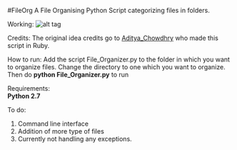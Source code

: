 #FileOrg
A File Organising Python Script categorizing files in folders.

Working:  ![alt tag](http://media.giphy.com/media/l0Nwxkuf8R4AH4OYw/giphy.gif )

Credits: The original idea credits go to [Aditya_Chowdhry](https://github.com/Aditya-Chowdhry/file_organizer) who made this script in Ruby. 

How to run:
Add the script File_Organizer.py to the folder in which you want to organize files.
Change the directory to one which you want to organize.
Then do  <b>python File_Organizer.py</b>  to run  

Requirements:  
<b>Python 2.7</b>  

To do:  
1. Command line interface  
2. Addition of more type of files  
3. Currently not handling any exceptions.
